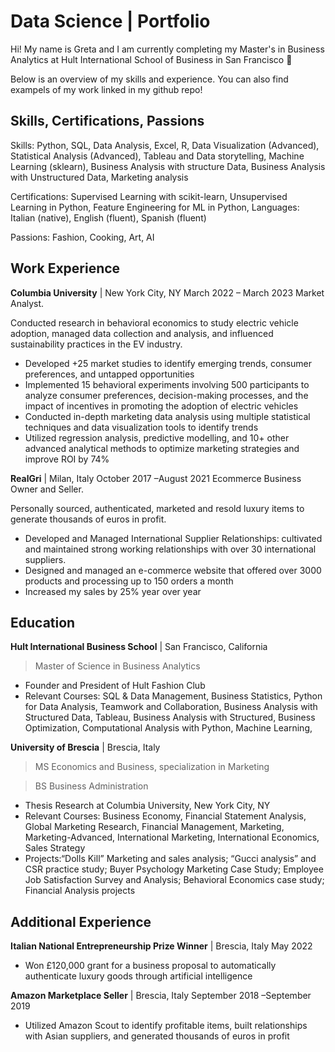 # Data Science | Portfolio
Hi! My name is Greta and I am currently completing my Master's in Business Analytics at Hult International School of Business in San Francisco 🌁

Below is an overview of my skills and experience. You can also find exampels of my work linked in my github repo!

## Skills, Certifications, Passions 

Skills: Python, SQL, Data Analysis, Excel, R, Data Visualization (Advanced), Statistical Analysis (Advanced), Tableau and Data storytelling, Machine Learning (sklearn), Business Analysis with structure Data, Business Analysis with Unstructured Data, Marketing analysis

Certifications: Supervised Learning with scikit-learn, Unsupervised Learning in Python, Feature Engineering for ML in Python,
Languages: Italian (native), English (fluent), Spanish (fluent)

Passions: Fashion, Cooking, Art, AI

## Work Experience
**Columbia University** | New York City, NY
March 2022 – March 2023 Market Analyst. 

Conducted research in behavioral economics to study electric vehicle adoption, managed data collection and analysis, and influenced sustainability practices in the EV industry.
- Developed +25 market studies to identify emerging trends, consumer preferences, and untapped opportunities
- Implemented 15 behavioral experiments involving 500 participants to analyze consumer preferences, decision-making
processes, and the impact of incentives in promoting the adoption of electric vehicles
- Conducted in-depth marketing data analysis using multiple statistical techniques and data visualization tools to identify trends
- Utilized regression analysis, predictive modelling, and 10+ other advanced analytical methods to optimize marketing
strategies and improve ROI by 74%

**RealGri** | Milan, Italy 
October 2017 –August 2021 Ecommerce Business Owner and Seller. 

Personally sourced, authenticated, marketed and resold luxury items to generate thousands of euros in profit.
- Developed and Managed International Supplier Relationships: cultivated and maintained strong working relationships with over 30 international suppliers.
- Designed and managed an e-commerce website that offered over 3000 products and processing up to 150 orders a month
- Increased my sales by 25% year over year


## Education

**Hult International Business School** | San Francisco, California 
> Master of Science in Business Analytics
            
- Founder and President of Hult Fashion Club
- Relevant Courses: SQL & Data Management, Business Statistics, Python for Data Analysis, Teamwork and Collaboration,
Business Analysis with Structured Data, Tableau, Business Analysis with Structured, Business Optimization, Computational
Analysis with Python, Machine Learning, 

**University of Brescia** | Brescia, Italy
> MS Economics and Business, specialization in Marketing

> BS Business Administration
 
- Thesis Research at Columbia University, New York City, NY
- Relevant Courses: Business Economy, Financial Statement Analysis, Global Marketing Research, Financial Management,
Marketing, Marketing-Advanced, International Marketing, International Economics, Sales Strategy
- Projects:“Dolls Kill” Marketing and sales analysis; “Gucci analysis” and CSR
practice study; Buyer Psychology Marketing Case Study; Employee Job Satisfaction Survey and Analysis; Behavioral Economics case study; Financial Analysis projects

## Additional Experience
**Italian National Entrepreneurship Prize Winner** | Brescia, Italy May 2022
- Won £120,000 grant for a business proposal to automatically authenticate luxury goods through artificial intelligence
  
**Amazon Marketplace Seller** | Brescia, Italy September 2018 –September 2019
- Utilized Amazon Scout to identify profitable items, built relationships with Asian suppliers, and generated thousands of euros
in profit
